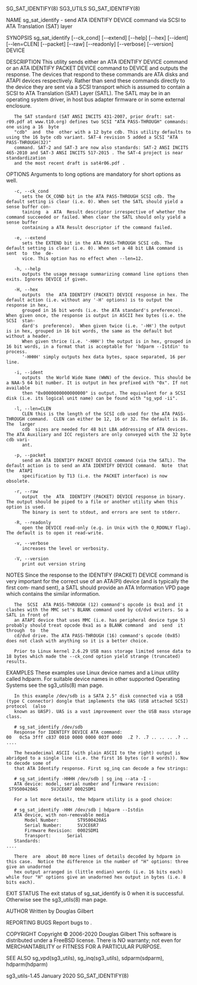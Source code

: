 SG_SAT_IDENTIFY(8)							   SG3_UTILS							    SG_SAT_IDENTIFY(8)

NAME
       sg_sat_identify - send ATA IDENTIFY DEVICE command via SCSI to ATA Translation (SAT) layer

SYNOPSIS
       sg_sat_identify [--ck_cond] [--extend] [--help] [--hex] [--ident] [--len=CLEN] [--packet] [--raw] [--readonly] [--verbose] [--version] DEVICE

DESCRIPTION
       This  utility sends either an ATA IDENTIFY DEVICE command or an ATA IDENTIFY PACKET DEVICE command to DEVICE and outputs the response. The devices that
       respond to these commands are ATA disks and ATAPI devices respectively.	Rather than send these commands directly to the device they  are  sent	via  a
       SCSI  transport	which  is  assumed to contain a SCSI to ATA Translation (SAT) Layer (SATL). The SATL may be in an operating system driver, in host bus
       adapter firmware or in some external enclosure.

       The SAT standard (SAT ANSI INCITS 431-2007, prior draft: sat-r09.pdf at www.t10.org) defines two SCSI "ATA PASS-THROUGH" commands: one using a 16  byte
       "cdb"  and  the	other with a 12 byte cdb. This utility defaults to using the 16 byte cdb variant. SAT-4 revision 5 added a SCSI "ATA PASS-THROUGH(32)"
       command. SAT-2 and SAT-3 are now also standards: SAT-2 ANSI INCITS 465-2010 and SAT-3 ANSI INCITS 517-2015 . The SAT-4 project is near  standardization
       and the most recent draft is sat4r06.pdf .

OPTIONS
       Arguments to long options are mandatory for short options as well.

       -c, --ck_cond
	      sets the CK_COND bit in the ATA PASS-THROUGH SCSI cdb. The default setting is clear (i.e. 0). When set the SATL should yield a sense buffer con‐
	      taining  a  ATA  Result descriptor irrespective of whether the command succeeded or failed. When clear the SATL should only yield a sense buffer
	      containing a ATA Result descriptor if the command failed.

       -e, --extend
	      sets the EXTEND bit in the ATA PASS-THROUGH SCSI cdb. The default setting is clear (i.e. 0). When set a 48 bit LBA command is sent  to  the  de‐
	      vice. This option has no effect when --len=12.

       -h, --help
	      outputs the usage message summarizing command line options then exits. Ignores DEVICE if given.

       -H, --hex
	      outputs  the  ATA IDENTIFY (PACKET) DEVICE response in hex. The default action (i.e. without any '-H' options) is to output the response in hex,
	      grouped in 16 bit words (i.e. the ATA standard's preference).  When given once, the response is output in ASCII hex bytes (i.e. the  SCSI	 stan‐
	      dard's  preference).  When given twice (i.e. '-HH') the output is in hex, grouped in 16 bit words, the same as the default but without a header.
	      When given thrice (i.e. '-HHH') the output is in hex, grouped in 16 bit words, in a format that is acceptable for 'hdparm --Istdin' to  process.
	      '-HHHH' simply outputs hex data bytes, space separated, 16 per line.

       -i, --ident
	      outputs  the World Wide Name (WWN) of the device. This should be a NAA-5 64 bit number. It is output in hex prefixed with "0x". If not available
	      then "0x0000000000000000" is output. The equivalent for a SCSI disk (i.e. its logical unit name) can be found with "sg_vpd -ii".

       -l, --len=CLEN
	      CLEN this is the length of the SCSI cdb used for the ATA PASS-THROUGH command.  CLEN can either be 12, 16 or 32. The default is 16.  The	larger
	      cdb  sizes are needed for 48 bit LBA addressing of ATA devices. The ATA Auxiliary and ICC registers are only conveyed with the 32 byte cdb vari‐
	      ant.

       -p, --packet
	      send an ATA IDENTIFY PACKET DEVICE command (via the SATL). The default action is to send an ATA IDENTIFY DEVICE command.	Note  that  the	 ATAPI
	      specification by T13 (i.e. the PACKET interface) is now obsolete.

       -r, --raw
	      output  the  ATA	IDENTIFY (PACKET) DEVICE response in binary. The output should be piped to a file or another utility when this option is used.
	      The binary is sent to stdout, and errors are sent to stderr.

       -R, --readonly
	      open the DEVICE read-only (e.g. in Unix with the O_RDONLY flag).	The default is to open it read-write.

       -v, --verbose
	      increases the level or verbosity.

       -V, --version
	      print out version string

NOTES
       Since the response to the IDENTIFY (PACKET) DEVICE command is very important for the correct use of an ATA(PI) device (and is typically the first  com‐
       mand sent), a SATL should provide an ATA Information VPD page which contains the similar information.

       The  SCSI  ATA PASS-THROUGH (12) command's opcode is 0xa1 and it clashes with the MMC set's BLANK command used by cd/dvd writers. So a SATL in front of
       an ATAPI device that uses MMC (i.e. has peripheral device type 5) probably should treat opcode 0xa1 as a BLANK command  and  send  it  through  to  the
       cd/dvd drive. The ATA PASS-THROUGH (16) command's opcode (0x85) does not clash with anything so it is a better choice.

       Prior to Linux kernel 2.6.29 USB mass storage limited sense data to 18 bytes which made the --ck_cond option yield strange (truncated) results.

EXAMPLES
       These  examples	use  Linux  device  names  and	a  Linux utility called hdparm. For suitable device names in other supported Operating Systems see the
       sg3_utils(8) man page.

       In this example /dev/sdb is a SATA 2.5" disk connected via a USB (type C connector) dongle that implements the UAS (USB attached SCSI)  protocol	 (also
       known as UASP). UAS is a vast improvement over the USB mass storage class.

	   # sg_sat_identify /dev/sdb
       Response for IDENTIFY DEVICE ATA command:
	00   0c5a 3fff c837 0010 0000 0000 003f 0000  .Z ?. .7 .. .. .. .? ..
	....

       The hexadecimal ASCII (with plain ASCII to the right) output is abridged to a single line (i.e. the first 16 bytes (or 8 words)). Now to decode some of
       that ATA Identify response. First sg_inq can decode a few strings:

	   # sg_sat_identify -HHHH /dev/sdb | sg_inq --ata -I -
       ATA device: model, serial number and firmware revision:
	 ST9500420AS	 5VJCE6R7 0002SDM1

       For a lot more details, the hdparm utility is a good choice:

	   # sg_sat_identify -HHH /dev/sdb | hdparm --Istdin
       ATA device, with non-removable media
	       Model Number:	   ST9500420AS
	       Serial Number:	   5VJCE6R7
	       Firmware Revision:  0002SDM1
	       Transport:	   Serial
       Standards:
	....

       There  are  about 80 more lines of details decoded by hdparm in this case.  Notice the difference in the number of "H" options: three give an unadorned
       hex output arranged in (little endian) words (i.e. 16 bits each) while four "H" options give an unadorned hex output in bytes (i.e. 8 bits each).

EXIT STATUS
       The exit status of sg_sat_identify is 0 when it is successful. Otherwise see the sg3_utils(8) man page.

AUTHOR
       Written by Douglas Gilbert

REPORTING BUGS
       Report bugs to <dgilbert at interlog dot com>.

COPYRIGHT
       Copyright © 2006-2020 Douglas Gilbert
       This software is distributed under a FreeBSD license. There is NO warranty; not even for MERCHANTABILITY or FITNESS FOR A PARTICULAR PURPOSE.

SEE ALSO
       sg_vpd(sg3_utils), sg_inq(sg3_utils), sdparm(sdparm), hdparm(hdparm)

sg3_utils-1.45								 January 2020							    SG_SAT_IDENTIFY(8)
